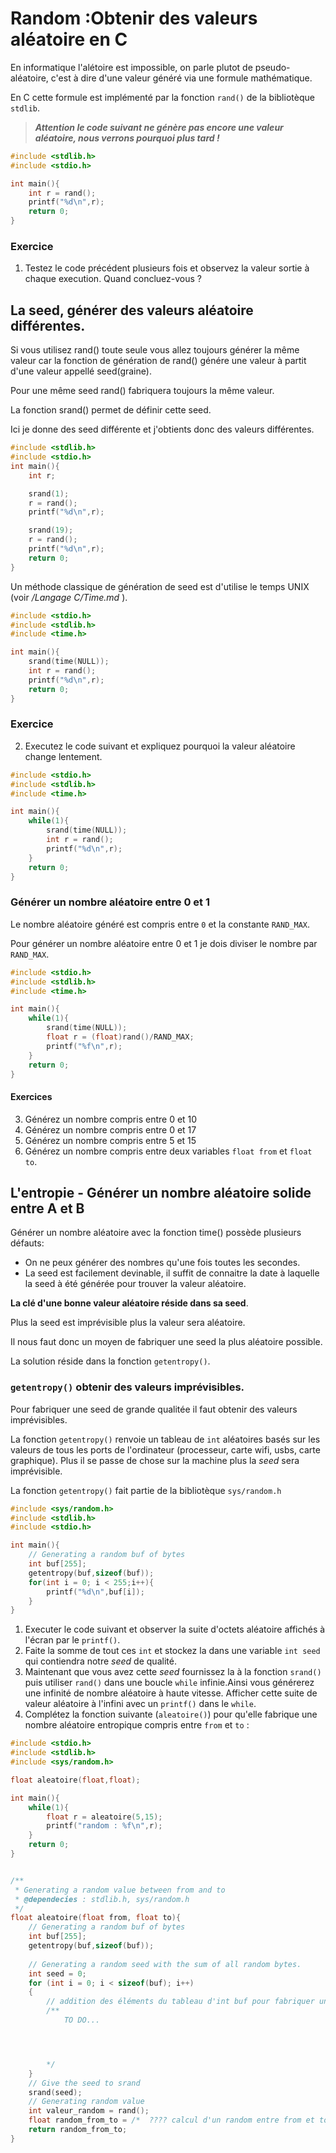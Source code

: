# Random :Obtenir des valeurs aléatoire en C

En informatique l'alétoire est impossible, on parle plutot de pseudo-aléatoire, c'est à dire d'une valeur généré via une formule mathématique. 

En C cette formule est implémenté par la fonction `rand()` de la bibliotèque `stdlib`.

> ***Attention le code suivant ne génère pas encore une valeur aléatoire, nous verrons pourquoi plus tard !***
```c
#include <stdlib.h>
#include <stdio.h>

int main(){
    int r = rand();
    printf("%d\n",r);
    return 0;
}
```
### Exercice

1. Testez le code précédent plusieurs fois et observez la valeur sortie à chaque execution. Quand concluez-vous ?

## La seed, générer des valeurs aléatoire différentes.
Si vous utilisez rand() toute seule vous allez toujours générer la même valeur car la fonction de génération de rand() génére une valeur à partit d'une valeur appellé seed(graine).

Pour une même seed rand() fabriquera toujours la même valeur.

La fonction srand() permet de définir cette seed.

Ici je donne des seed différente et j'obtients donc des valeurs différentes.

```c
#include <stdlib.h>
#include <stdio.h>
int main(){
    int r;

    srand(1);
    r = rand();
    printf("%d\n",r);

    srand(19);
    r = rand();
    printf("%d\n",r);
    return 0;
}
```


Un méthode classique de génération de seed est d'utilise le temps UNIX (voir */Langage C/Time.md* ).

```c
#include <stdio.h>
#include <stdlib.h>
#include <time.h>

int main(){
    srand(time(NULL));
    int r = rand();
    printf("%d\n",r);
    return 0;
}
```

### Exercice
2. Executez le code suivant et expliquez pourquoi la valeur aléatoire change lentement.
```c
#include <stdio.h>
#include <stdlib.h>
#include <time.h>

int main(){
    while(1){
        srand(time(NULL));
        int r = rand();
        printf("%d\n",r);
    }
    return 0;
}
```

### Générer un nombre aléatoire entre 0 et 1
Le nombre aléatoire généré est compris entre `0` et la constante `RAND_MAX`.

Pour générer un nombre aléatoire entre 0 et 1 je dois diviser le nombre par `RAND_MAX`.
```c
#include <stdio.h>
#include <stdlib.h>
#include <time.h>

int main(){
    while(1){
        srand(time(NULL));
        float r = (float)rand()/RAND_MAX;
        printf("%f\n",r);
    }
    return 0;
}
```
#### Exercices
3. Générez un nombre compris entre 0 et 10
4. Générez un nombre compris entre 0 et 17
5. Générez un nombre compris entre 5 et 15
6. Générez un nombre compris entre deux variables `float from` et `float to`.


<!-- 
Correction 6.
```c
#include <stdio.h>
#include <stdlib.h>
#include <time.h>

int main(){
    while(1){
        srand(time(NULL));
        float r = (float)rand()/RAND_MAX;
        int from = 5;
        int to = 15;
        printf("%f\n",r*(to-from)+from);
    }
    return 0;
}
``` -->


## L'entropie - Générer un nombre aléatoire solide entre A et B

Générer un nombre aléatoire avec la fonction time() possède plusieurs défauts:

- On ne peux générer des nombres qu'une fois toutes les secondes.
- La seed est facilement devinable, il suffit de connaitre la date à laquelle la seed à été générée pour trouver la valeur aléatoire.


**La clé d'une bonne valeur aléatoire réside dans sa seed**.

Plus la seed est imprévisible plus la valeur sera aléatoire.

Il nous faut donc un moyen de fabriquer une seed la plus aléatoire possible.

La solution réside dans la fonction `getentropy()`.

### `getentropy()` obtenir des valeurs imprévisibles.
Pour fabriquer une seed de grande qualitée il faut obtenir des valeurs imprévisibles.

La fonction `getentropy()` renvoie un tableau de `int` aléatoires basés sur les valeurs de tous les ports de l'ordinateur (processeur, carte wifi, usbs, carte graphique). Plus il se passe de chose sur la machine plus la *seed* sera imprévisible.

La fonction `getentropy()` fait partie de la bibliotèque `sys/random.h`

```c
#include <sys/random.h>
#include <stdlib.h>
#include <stdio.h>

int main(){
    // Generating a random buf of bytes
    int buf[255];
    getentropy(buf,sizeof(buf));
    for(int i = 0; i < 255;i++){
        printf("%d\n",buf[i]);
    }
}
```

1. Executer le code suivant et observer la suite d'octets aléatoire affichés à l'écran par le `printf()`.
2. Faite la somme de tout ces `int` et stockez la dans une variable `int seed` qui contiendra notre *seed* de qualité.
3. Maintenant que vous avez cette *seed* fournissez la à la fonction `srand()` puis utiliser `rand()` dans une boucle `while` infinie.Ainsi vous générerez une infinité de nombre aléatoire à haute vitesse. Afficher cette suite de valeur aléatoire à l'infini avec un `printf()` dans le `while`.
4. Complétez la fonction suivante (`aleatoire()`) pour qu'elle fabrique une nombre aléatoire entropique compris entre `from` et `to` :
```c
#include <stdio.h>
#include <stdlib.h>
#include <sys/random.h>

float aleatoire(float,float);

int main(){
    while(1){
        float r = aleatoire(5,15);
        printf("random : %f\n",r);
    }
    return 0;
}


/**
 * Generating a random value between from and to
 * @dependecies : stdlib.h, sys/random.h
 */
float aleatoire(float from, float to){
    // Generating a random buf of bytes
    int buf[255];
    getentropy(buf,sizeof(buf));
    
    // Generating a random seed with the sum of all random bytes.
    int seed = 0;
    for (int i = 0; i < sizeof(buf); i++)
    {
        // addition des éléments du tableau d'int buf pour fabriquer une seed de qualité
        /**
            TO DO...




        */
    }
    // Give the seed to srand
    srand(seed);
    // Generating random value
    int valeur_random = rand();
    float random_from_to = /*  ???? calcul d'un random entre from et to */
    return random_from_to;
}
```
<!-- 
#### *Valeur random de qualité grâce à l'entropie entre 0 et RAND_MAX*
```c
#include <stdio.h>
#include <stdlib.h>
#include <time.h>
#include <sys/random.h>

int main(){
    while(1){

        int buf[255];
        getentropy(buf,sizeof(buf));
        int seed = 0;
        for (int i = 0; i < sizeof(buf); i++)
        {
            seed+=buf[i];
        }
        printf("seed : %d\n",seed);
        
        srand(seed);
        int valeur_random = rand();
        printf("random : %d\n\n",valeur_random);
    }
    return 0;
}
```
#### Fonction de génération d'un nombre aléatoire de qualité en deux `int` `from` et `to`
```c
#include <stdio.h>
#include <stdlib.h>
#include <sys/random.h>

float aleatoire(float,float);

int main(){
    while(1){
        float r = aleatoire(5,15);
        printf("random : %f\n",r);
    }
    return 0;
}


/**
 * Generating a random value between from and to
 * @dependecies : stdlib.h, sys/random.h
 */
float aleatoire(float from, float to){
    // Generating a random buf of bytes
    int buf[255];
    getentropy(buf,sizeof(buf));
    
    // Generating a random seed with the sum of all random bytes.
    int seed = 0;
    for (int i = 0; i < sizeof(buf); i++)
    {
        seed+=buf[i];
    }
    // Give the seed to srand
    srand(seed);
    // Generating random value
    int valeur_random = rand();

    return (to-from)*((float)valeur_random/RAND_MAX)+from;
}
``` -->
